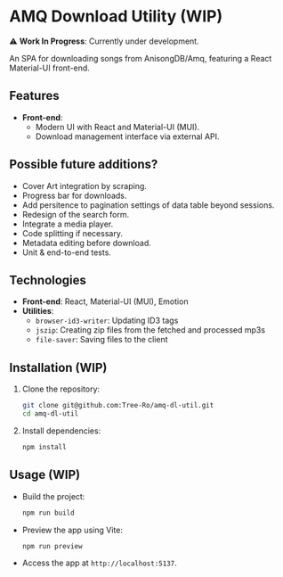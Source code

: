 # AMQ Download Utility (WIP)

⚠️ **Work In Progress**: Currently under development.

An SPA for downloading songs from AnisongDB/Amq, featuring a React Material-UI front-end.

## Features

- **Front-end**:
  - Modern UI with React and Material-UI (MUI).
  - Download management interface via external API.

## Possible future additions?

- Cover Art integration by scraping.
- Progress bar for downloads.
- Add persitence to pagination settings of data table beyond sessions.
- Redesign of the search form.
- Integrate a media player.
- Code splitting if necessary.
- Metadata editing before download.
- Unit & end-to-end tests.

## Technologies

- **Front-end**: React, Material-UI (MUI), Emotion
- **Utilities**:
  - `browser-id3-writer`: Updating ID3 tags
  - `jszip`: Creating zip files from the fetched and processed mp3s
  - `file-saver`: Saving files to the client

## Installation (WIP)

1. Clone the repository:
    ```bash
    git clone git@github.com:Tree-Ro/amq-dl-util.git
    cd amq-dl-util
    ```

2. Install dependencies:
    ```bash
    npm install
    ```

## Usage (WIP)

- Build the project:
    ```bash
    npm run build
    ```

- Preview the app using Vite:
    ```bash
    npm run preview
    ```

- Access the app at `http://localhost:5137`.
